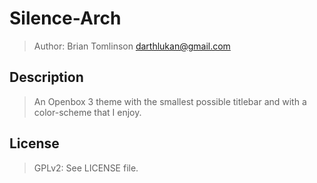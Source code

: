 # Silence-Arch

> Author: Brian Tomlinson <darthlukan@gmail.com>


## Description

> An Openbox 3 theme with the smallest possible titlebar and with a color-scheme that I enjoy.


## License

> GPLv2: See LICENSE file.
